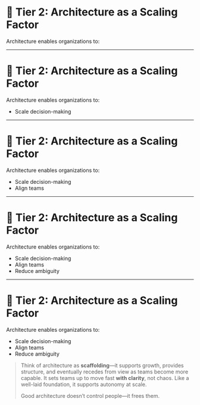 # 🤝 Tier 2: Architecture as a Scaling Factor

Architecture enables organizations to:

<!-- 
This slide explores how architecture empowers organizations to grow while staying aligned. 

Reinforce that good architecture decentralizes decision-making while maintaining coherence.

 Bring in examples like design systems, reusable platform services, or shared architectural patterns. 
 
 Ask participants: 
 - “What architectural patterns in your org allow teams to move faster—or force rework?”
-->

---

# 🤝 Tier 2: Architecture as a Scaling Factor

Architecture enables organizations to:

- Scale decision-making
<!--
Patterns and conventions reduce the need for constant escalation or reinventing the wheel.
-->

---

# 🤝 Tier 2: Architecture as a Scaling Factor

Architecture enables organizations to:

- Scale decision-making
- Align teams
<!--
With shared principles and models, multiple teams can work in parallel with confidence.
-->

---

# 🤝 Tier 2: Architecture as a Scaling Factor

Architecture enables organizations to:

- Scale decision-making
- Align teams
- Reduce ambiguity
<!--
Clarity in roles, responsibilities, and data boundaries avoids duplicated efforts and miscommunication.
-->


---

# 🤝 Tier 2: Architecture as a Scaling Factor

Architecture enables organizations to:

- Scale decision-making
- Align teams
- Reduce ambiguity


> Think of architecture as **scaffolding**—it supports growth, provides structure, and eventually recedes from view as teams become more capable.
> It sets teams up to move fast **with clarity**, not chaos. Like a well-laid foundation, it supports autonomy at scale.
>
> Good architecture doesn’t control people—it frees them. 

<!--
Well-defined architecture empowers teams. It creates alignment without the need for constant oversight. By establishing clear patterns, boundaries, and conventions, architecture reduces decision fatigue and prevents duplication of effort. Teams move faster not because they are micromanaged, but because they operate within a shared mental model. Architecture becomes the scaffold that enables autonomy at scale.
-->